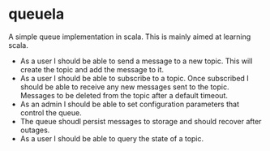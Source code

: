 # queuela

A simple queue implementation in scala. This is mainly aimed at learning scala.

- As a user I should be able to send a message to a new topic. This will create the topic and add the message to it.
- As a user I should be able to subscribe to a topic. Once subscribed I should be able to receive any new messages sent to the topic. Messages to be deleted from the topic after a default timeout.
- As an admin I should be able to set configuration parameters that control the queue.
- The queue shoudl persist messages to storage and should recover after outages.
- As a user I should be able to query the state of a topic.
